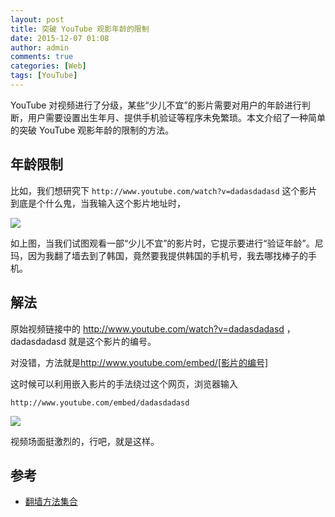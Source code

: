 ```yaml
---
layout: post
title: 突破 YouTube 观影年龄的限制
date: 2015-12-07 01:08
author: admin
comments: true
categories: [Web]
tags: [YouTube]
---
```


YouTube 对视频进行了分级，某些“少儿不宜”的影片需要对用户的年龄进行判断，用户需要设置出生年月、提供手机验证等程序未免繁琐。本文介绍了一种简单的突破 YouTube 观影年龄的限制的方法。

<!-- more -->

## 年龄限制

比如，我们想研究下 `http://www.youtube.com/watch?v=dadasdadasd`
这个影片到底是个什么鬼，当我输入这个影片地址时，

![](http://99btgc01.info/uploads/2015/12/001.jpg)

如上图，当我们试图观看一部“少儿不宜”的影片时，它提示要进行“验证年龄”。尼玛，因为我翻了墙去到了韩国，竟然要我提供韩国的手机号，我去哪找棒子的手机。

## 解法

原始视频链接中的 <http://www.youtube.com/watch?v=dadasdadasd> ，dadasdadasd 就是这个影片的编号。

对没错，方法就是<http://www.youtube.com/embed/[影片的编号]>

这时候可以利用嵌入影片的手法绕过这个网页，浏览器输入

    http://www.youtube.com/embed/dadasdadasd
    
![](http://99btgc01.info/uploads/2015/12/002.jpg)

视频场面挺激烈的，行吧，就是这样。

## 参考

* [翻墙方法集合](https://github.com/waylau/books-collection)